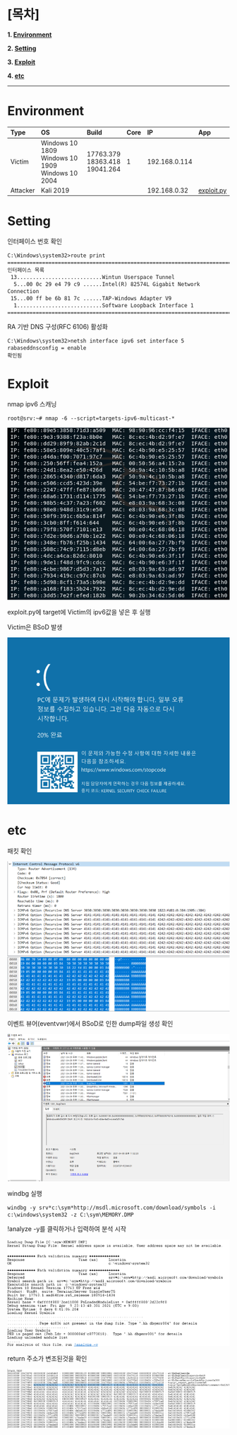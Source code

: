# [목차]
**1. [Environment](#Environment)**

**2. [Setting](#Setting)**

**3. [Exploit](#Exploit)**

**4. [etc](#etc)**


***


# **Environment**

| Type       | OS                                                      | Build                                 | Core | IP            | App          |
| :---       | :---                                                    | :---                                  | :--- | :---          | :---         |
| Victim     | Windows 10 1809</br>Windows 10 1909</br>Windows 10 2004 | 17763.379</br>18363.418</br>19041.264 | 1    | 192.168.0.114 |              |
| Attacker   | Kali 2019    	                                       |                                       |      | 192.168.0.32  | [exploit.py]() |

# **Setting**

인터페이스 번호 확인

```
C:\Windows\system32>route print
===========================================================================
인터페이스 목록
 13...........................Wintun Userspace Tunnel
  5...00 0c 29 e4 79 c9 ......Intel(R) 82574L Gigabit Network Connection
 15...00 ff be 6b 81 7c ......TAP-Windows Adapter V9
  1...........................Software Loopback Interface 1
===========================================================================
```

RA 기반 DNS 구성(RFC 6106) 활성화

```
C:\Windows\system32>netsh interface ipv6 set interface 5 rabaseddnsconfig = enable
확인됨
```

# **Exploit**

nmap ipv6 스캐닝

```
root@srv:~# nmap -6 --script=targets-ipv6-multicast-*
```

![](images/2022-05-18-22-38-02.png)

exploit.py에 target에 Victim의 ipv6값을 넣은 후 실행

Victim은 BSoD 발생

![](images/2022-05-18-22-38-28.png)

# **etc**

패킷 확인

![](images/2022-05-18-22-38-37.png)

이벤트 뷰어(eventvwr)에서 BSoD로 인한 dump파일 생성 확인

![](images/2022-05-18-22-39-18.png)

windbg 실행

```
windbg -y srv*c:\sym*http://msdl.microsoft.com/download/symbols -i c:\windows\system32 -z C:\sym\MEMORY.DMP
```

!analyze -y를 클릭하거나 입력하여 분석 시작

![](images/2022-05-18-22-40-28.png)

return 주소가 변조된것을 확인

![](images/2022-05-18-22-38-54.png)